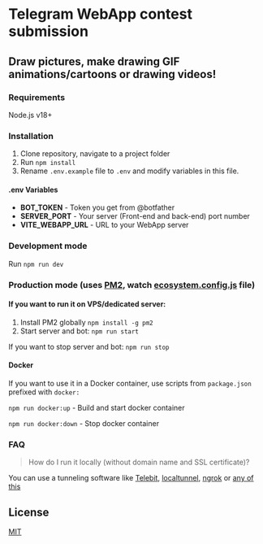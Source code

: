 # Telegram WebApp contest submission

## Draw pictures, make drawing GIF animations/cartoons or drawing videos!

### Requirements

Node.js v18+

### Installation

1. Clone repository, navigate to a project folder
2. Run `npm install`
3. Rename `.env.example` file to `.env` and modify variables in this file.

#### .env Variables

- **BOT_TOKEN** - Token you get from @botfather
- **SERVER_PORT** - Your server (Front-end and back-end) port number
- **VITE_WEBAPP_URL** - URL to your WebApp server  

### Development mode

Run ```npm run dev```  


### Production mode (uses [PM2](https://pm2.keymetrics.io/), watch [ecosystem.config.js](./ecosystem.config.js) file)

#### If you want to run it on VPS/dedicated server:

1. Install PM2 globally ```npm install -g pm2```
2. Start server and bot: ```npm run start```

If you want to stop server and bot: ```npm run stop```

#### Docker

If you want to use it in a Docker container, use scripts from `package.json` prefixed with `docker:`

```npm run docker:up``` - Build and start docker container

```npm run docker:down``` - Stop docker container  

### FAQ

> How do I run it locally (without domain name and SSL certificate)?

You can use a tunneling software like [Telebit](https://telebit.cloud), [localtunnel](https://github.com/localtunnel/localtunnel), [ngrok](https://ngrok.com) or [any of this](https://github.com/anderspitman/awesome-tunneling#open-source-at-least-with-a-reasonably-permissive-license)

## License
[MIT](./LICENSE)

